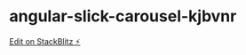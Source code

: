 # angular-slick-carousel-kjbvnr

[Edit on StackBlitz ⚡️](https://stackblitz.com/edit/angular-slick-carousel-kjbvnr)